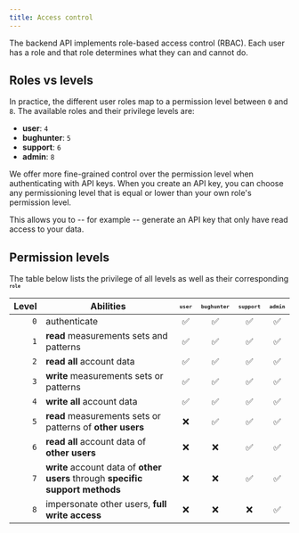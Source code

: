 ```yaml
---
title: Access control
---
```


The backend API implements role-based access control (RBAC). Each
user has a role and that role determines what they can and cannot do.

## Roles vs levels

In practice, the different user roles map to a permission level between
`0` and `8`.
The available roles and their privilege levels are:

- **user**: `4`
- **bughunter**: `5`
- **support**: `6`
- **admin**: `8`

We offer more fine-grained control over the permission level when
authenticating with API keys.  When you create an API key, you can choose any
permissioning level that is equal or lower than your own role's permission level.

This allows you to -- for example -- generate an API key that only have read
access to your data.

## Permission levels

The table below lists the privilege of all levels as well as their
corresponding <small><small><b>`role`</b></small></small>

| Level  | Abilities | <small><small>`user`</small></small> | <small><small>`bughunter`</small></small> | <small><small>`support`</small></small> | <small><small>`admin`</small></small> |
| --: | -- | :--: | :--: | :--: | :--: |
| `0`    | authenticate                                     | ✅ | ✅ | ✅ | ✅ |
| `1`    | **read** measurements sets and patterns                     | ✅ | ✅ | ✅ | ✅ |
| `2`    | **read all** account data                        | ✅ | ✅ | ✅ | ✅ |
| `3`    | **write** measurements sets or patterns                     | ✅ | ✅ | ✅ | ✅ |
| `4`    | **write all** account data                       | ✅ | ✅ | ✅ | ✅ |
| `5`    | **read** measurements sets or patterns of **other users**   | ❌ | ✅ | ✅ | ✅ | 
| `6`    | **read all** account data of **other users**     | ❌ | ❌ | ✅ | ✅ | 
| `7`    | **write** account data of **other users** through **specific support methods** | ❌ | ❌ | ✅ | ✅ | 
| `8`    | impersonate other users, **full write access**   | ❌ | ❌ | ❌ | ✅ |

